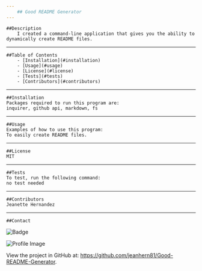 ```yaml
---
    ## Good README Generator 
---   
```

    ##Description
        I created a command-line application that gives you the ability to dynamically create README files.
---
    ##Table of Contents
        - [Installation](#installation)
        - [Usage](#usage)
        - [License](#license)
        - [Tests](#tests)
        - [Contributors](#contributors)
---
    ##Installation
    Packages required to run this program are: 
    inquirer, github api, markdown, fs

---    
    ##Usage
    Examples of how to use this program: 
    To easily create README files.

---
    ##License
    MIT

---
    ##Tests
    To test, run the following command: 
    no test needed

---
    ##Contributors
    Jeanette Hernandez

---
    ##Contact
    
![Badge](https://img.shields.io/badge/Github-jeanhern81-4cbbb9) 
    
![Profile Image](https://github.com/jeanhern81.png?size=60)
    
View the project in GitHub at: https://github.com/jeanhern81/Good-README-Generator.